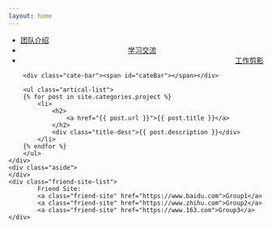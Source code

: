 ```yaml
---
layout: home
---
```


<div class="index-content project">
    <div class="section">
        <ul class="artical-cate">
            <li><a href="/"><span>团队介绍</span></a></li>
            <li style="text-align:center"><a href="/dump"><span>学习交流</span></a></li>
            <li class="on" style="text-align:right"><a href="/project"><span>工作剪影</span></a></li>
        </ul>

        <div class="cate-bar"><span id="cateBar"></span></div>

        <ul class="artical-list">
        {% for post in site.categories.project %}
            <li>
                <h2>
                    <a href="{{ post.url }}">{{ post.title }}</a>
                </h2>
                <div class="title-desc">{{ post.description }}</div>
            </li>
        {% endfor %}
        </ul>
    </div>
    <div class="aside">
    </div>
    <div class="friend-site-list">
            Friend Site:
            <a class="friend-site" href="https://www.baidu.com">Group1</a> 
            <a class="friend-site" href="https://www.zhihu.com">Group2</a>
            <a class="friend-site" href="https://www.163.com">Group3</a>            
    </div>
</div>

